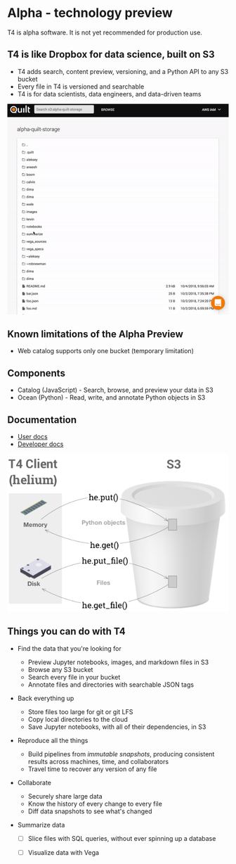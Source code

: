 # Alpha - technology preview

T4 is alpha software. It is not yet recommended for production use.

## T4 is like Dropbox for data science, built on S3

* T4 adds search, content preview, versioning, and a Python API to any S3 bucket
* Every file in T4 is versioned and searchable
* T4 is for data scientists, data engineers, and data-driven teams

![](img/t4.gif)

## Known limitations of the Alpha Preview

* Web catalog supports only one bucket (temporary limitation)

## Components

* Catalog (JavaScript) - Search, browse, and preview your data in S3
* Ocean (Python) - Read, write, and annotate Python objects in S3

## Documentation
* [User docs](./UserDocs.md)
* [Developer docs](./DeveloperDocs.md)

![](notebooks/helium-api.png)

## Things you can do with T4

* Find the data that you're looking for
    * Preview Jupyter notebooks, images, and markdown files in S3
    * Browse any S3 bucket
    * Search every file in your bucket
    * Annotate files and directories with searchable JSON tags

* Back everything up
    * Store files too large for git or git LFS
    * Copy local directories to the cloud
    * Save Jupyter notebooks, with all of their dependencies, in S3

* Reproduce all the things
    * Build pipelines from _immutable snapshots_, producing consistent results across machines, time, and collaborators
    * Travel time to recover any version of any file

* Collaborate
    * Securely share large data
    * Know the history of every change to every file
    * Diff data snapshots to see what's changed

* Summarize data
    * [ ] Slice files with SQL queries, without ever spinning up a database
    * [ ] Visualize data with Vega

